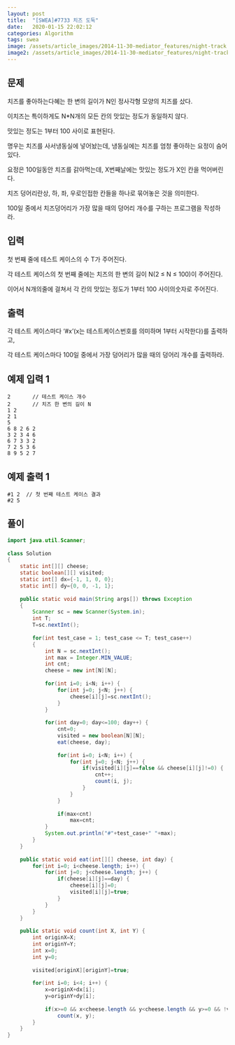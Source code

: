 ```yaml
---
layout: post
title:  "[SWEA]#7733 치즈 도둑"
date:   2020-01-15 22:02:12
categories: Algorithm
tags: swea
image: /assets/article_images/2014-11-30-mediator_features/night-track.JPG
image2: /assets/article_images/2014-11-30-mediator_features/night-track-mobile.JPG
---
```


문제
--------------------

치즈를 좋아하는다혜는 한 변의 길이가 N인 정사각형 모양의 치즈를 샀다.

이치즈는 특이하게도 N*N개의 모든 칸의 맛있는 정도가 동일하지 않다.

맛있는 정도는 1부터 100 사이로 표현된다.


명우는 치즈를 사서냉동실에 넣어놨는데, 냉동실에는 치즈를 엄청 좋아하는 요정이 숨어있다.

요정은 100일동안 치즈를 갉아먹는데, X번째날에는 맛있는 정도가 X인 칸을 먹어버린다.

치즈 덩어리란상, 하, 좌, 우로인접한 칸들을 하나로 묶어놓은 것을 의미한다.

100일 중에서 치즈덩어리가 가장 많을 때의 덩어리 개수를 구하는 프로그램을 작성하라.

입력
---------------------------

첫 번째 줄에 테스트 케이스의 수 T가 주어진다.

각 테스트 케이스의 첫 번째 줄에는 치즈의 한 변의 길이 N(2 ≤ N ≤ 100)이 주어진다.

이어서 N개의줄에 걸쳐서 각 칸의 맛있는 정도가 1부터 100 사이의숫자로 주어진다.

출력
----------------

각 테스트 케이스마다 ‘#x’(x는 테스트케이스번호를 의미하며 1부터 시작한다)를 출력하고,

각 테스트 케이스마다 100일 중에서 가장 덩어리가 많을 때의 덩어리 개수를 출력하라.

예제 입력 1 
----------------------

```
2       // 테스트 케이스 개수
2       // 치즈 한 변의 길이 N
1 2
2 1
5
6 8 2 6 2
3 2 3 4 6
6 7 3 3 2
7 2 5 3 6
8 9 5 2 7
```

예제 출력 1 
------------------------

```
#1 2  // 첫 번째 테스트 케이스 결과
#2 5
```

풀이
--------------------------

```java
import java.util.Scanner;
 
class Solution
{
    static int[][] cheese;
    static boolean[][] visited;
    static int[] dx={-1, 1, 0, 0};
    static int[] dy={0, 0, -1, 1};
     
    public static void main(String args[]) throws Exception
    {
        Scanner sc = new Scanner(System.in);
        int T;
        T=sc.nextInt();
 
        for(int test_case = 1; test_case <= T; test_case++)
        {
            int N = sc.nextInt();
            int max = Integer.MIN_VALUE;
            int cnt;
            cheese = new int[N][N];
             
            for(int i=0; i<N; i++) {
                for(int j=0; j<N; j++) {
                    cheese[i][j]=sc.nextInt();
                }
            }
             
            for(int day=0; day<=100; day++) {
                cnt=0;
                visited = new boolean[N][N];
                eat(cheese, day);
                 
                for(int i=0; i<N; i++) {
                    for(int j=0; j<N; j++) {
                        if(visited[i][j]==false && cheese[i][j]!=0) {
                            cnt++;
                            count(i, j);
                        }
                    }
                }
                 
                if(max<cnt)
                    max=cnt;
            }
            System.out.println("#"+test_case+" "+max);
        }
    }
     
    public static void eat(int[][] cheese, int day) {
        for(int i=0; i<cheese.length; i++) {
            for(int j=0; j<cheese.length; j++) {
                if(cheese[i][j]==day) {
                    cheese[i][j]=0;
                    visited[i][j]=true;
                }
            }
        }
    }
     
    public static void count(int X, int Y) {
        int originX=X;
        int originY=Y;
        int x=0;
        int y=0;
         
        visited[originX][originY]=true;
         
        for(int i=0; i<4; i++) {
            x=originX+dx[i];
            y=originY+dy[i];
             
            if(x>=0 && x<cheese.length && y<cheese.length && y>=0 && !visited[x][y] && cheese[x][y]!=0)
                count(x, y);
        }
    }
}
```
